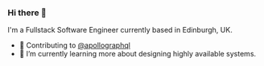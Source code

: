 ### Hi there 👋

I'm a Fullstack Software Engineer currently based in Edinburgh, UK.

- 🔭  Contributing to [@apollographql](https://github.com/apollographql)
- 🌱  I’m currently learning more about designing highly available systems.
